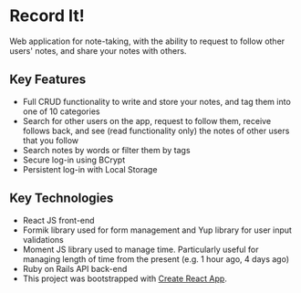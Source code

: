 # Record It!

Web application for note-taking, with the ability to request to follow other users' notes, and share your notes with others.

## Key Features
- Full CRUD functionality to write and store your notes, and tag them into one of 10 categories
- Search for other users on the app, request to follow them, receive follows back, and see (read functionality only) the notes of other users that you follow
- Search notes by words or filter them by tags
- Secure log-in using BCrypt
- Persistent log-in with Local Storage

## Key Technologies

- React JS front-end
- Formik library used for form management and Yup library for user input validations
- Moment JS library used to manage time. Particularly useful for managing length of time from the present (e.g. 1 hour ago, 4 days ago)
- Ruby on Rails API back-end
- This project was bootstrapped with [Create React App](https://github.com/facebook/create-react-app).
